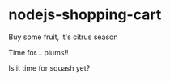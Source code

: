 # nodejs-shopping-cart

Buy some fruit, it's citrus season

Time for... plums!!

Is it time for squash yet?
